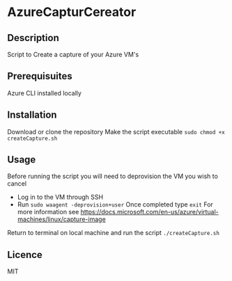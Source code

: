 # AzureCapturCereator
Description
-----------
Script to Create a capture of your Azure VM's

Prerequisuites
-----------
Azure CLI installed locally

Installation
-----------
Download or clone the repository
Make the script executable <code>sudo chmod +x createCapture.sh</code>

Usage
-----------
Before running the script you will need to deprovision the VM you wish to cancel
 - Log in to the VM through SSH
 - Run <code>sudo waagent -deprovision+user</code>
Once completed type <code>exit</code>
For more information see https://docs.microsoft.com/en-us/azure/virtual-machines/linux/capture-image

Return to terminal on local machine and run the script <code>./createCapture.sh</code>

Licence
-----------
MIT
 
